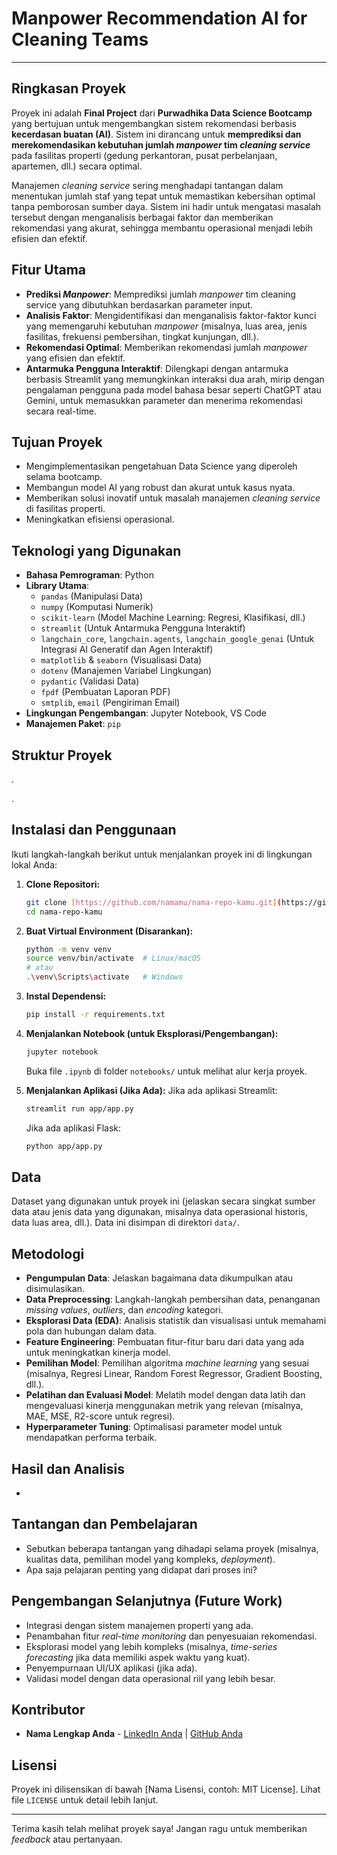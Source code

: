 # Manpower Recommendation AI for Cleaning Teams

---

## Ringkasan Proyek

Proyek ini adalah **Final Project** dari **Purwadhika Data Science Bootcamp** yang bertujuan untuk mengembangkan sistem rekomendasi berbasis **kecerdasan buatan (AI)**. Sistem ini dirancang untuk **memprediksi dan merekomendasikan kebutuhan jumlah *manpower* tim *cleaning service*** pada fasilitas properti (gedung perkantoran, pusat perbelanjaan, apartemen, dll.) secara optimal.

Manajemen *cleaning service* sering menghadapi tantangan dalam menentukan jumlah staf yang tepat untuk memastikan kebersihan optimal tanpa pemborosan sumber daya. Sistem ini hadir untuk mengatasi masalah tersebut dengan menganalisis berbagai faktor dan memberikan rekomendasi yang akurat, sehingga membantu operasional menjadi lebih efisien dan efektif.

## Fitur Utama

* **Prediksi *Manpower***: Memprediksi jumlah *manpower* tim cleaning service yang dibutuhkan berdasarkan parameter input.
* **Analisis Faktor**: Mengidentifikasi dan menganalisis faktor-faktor kunci yang memengaruhi kebutuhan *manpower* (misalnya, luas area, jenis fasilitas, frekuensi pembersihan, tingkat kunjungan, dll.).
* **Rekomendasi Optimal**: Memberikan rekomendasi jumlah *manpower* yang efisien dan efektif.
* **Antarmuka Pengguna Interaktif**: Dilengkapi dengan antarmuka berbasis Streamlit yang memungkinkan interaksi dua arah, mirip dengan pengalaman pengguna pada model bahasa besar seperti ChatGPT atau Gemini, untuk memasukkan parameter dan menerima rekomendasi secara real-time.

## Tujuan Proyek

* Mengimplementasikan pengetahuan Data Science yang diperoleh selama bootcamp.
* Membangun model AI yang robust dan akurat untuk kasus nyata.
* Memberikan solusi inovatif untuk masalah manajemen *cleaning service* di fasilitas properti.
* Meningkatkan efisiensi operasional.

## Teknologi yang Digunakan

* **Bahasa Pemrograman**: Python
* **Library Utama**:
    * `pandas` (Manipulasi Data)
    * `numpy` (Komputasi Numerik)
    * `scikit-learn` (Model Machine Learning: Regresi, Klasifikasi, dll.)
    * `streamlit` (Untuk Antarmuka Pengguna Interaktif)
    * `langchain_core`, `langchain.agents`, `langchain_google_genai` (Untuk Integrasi AI Generatif dan Agen Interaktif)
    * `matplotlib` & `seaborn` (Visualisasi Data)
    * `dotenv` (Manajemen Variabel Lingkungan)
    * `pydantic` (Validasi Data)
    * `fpdf` (Pembuatan Laporan PDF)
    * `smtplib`, `email` (Pengiriman Email)
* **Lingkungan Pengembangan**: Jupyter Notebook, VS Code
* **Manajemen Paket**: `pip`

## Struktur Proyek
.

.
## Instalasi dan Penggunaan

Ikuti langkah-langkah berikut untuk menjalankan proyek ini di lingkungan lokal Anda:

1.  **Clone Repositori:**
    ```bash
    git clone [https://github.com/namamu/nama-repo-kamu.git](https://github.com/namamu/nama-repo-kamu.git)
    cd nama-repo-kamu
    ```

2.  **Buat Virtual Environment (Disarankan):**
    ```bash
    python -m venv venv
    source venv/bin/activate  # Linux/macOS
    # atau
    .\venv\Scripts\activate   # Windows
    ```

3.  **Instal Dependensi:**
    ```bash
    pip install -r requirements.txt
    ```

4.  **Menjalankan Notebook (untuk Eksplorasi/Pengembangan):**
    ```bash
    jupyter notebook
    ```
    Buka file `.ipynb` di folder `notebooks/` untuk melihat alur kerja proyek.

5.  **Menjalankan Aplikasi (Jika Ada):**
    Jika ada aplikasi Streamlit:
    ```bash
    streamlit run app/app.py
    ```
    Jika ada aplikasi Flask:
    ```bash
    python app/app.py
    ```

## Data

Dataset yang digunakan untuk proyek ini (jelaskan secara singkat sumber data atau jenis data yang digunakan, misalnya data operasional historis, data luas area, dll.). Data ini disimpan di direktori `data/`.

## Metodologi

* **Pengumpulan Data**: Jelaskan bagaimana data dikumpulkan atau disimulasikan.
* **Data Preprocessing**: Langkah-langkah pembersihan data, penanganan *missing values*, *outliers*, dan *encoding* kategori.
* **Eksplorasi Data (EDA)**: Analisis statistik dan visualisasi untuk memahami pola dan hubungan dalam data.
* **Feature Engineering**: Pembuatan fitur-fitur baru dari data yang ada untuk meningkatkan kinerja model.
* **Pemilihan Model**: Pemilihan algoritma *machine learning* yang sesuai (misalnya, Regresi Linear, Random Forest Regressor, Gradient Boosting, dll.).
* **Pelatihan dan Evaluasi Model**: Melatih model dengan data latih dan mengevaluasi kinerja menggunakan metrik yang relevan (misalnya, MAE, MSE, R2-score untuk regresi).
* **Hyperparameter Tuning**: Optimalisasi parameter model untuk mendapatkan performa terbaik.

## Hasil dan Analisis

*

## Tantangan dan Pembelajaran

* Sebutkan beberapa tantangan yang dihadapi selama proyek (misalnya, kualitas data, pemilihan model yang kompleks, *deployment*).
* Apa saja pelajaran penting yang didapat dari proses ini?

## Pengembangan Selanjutnya (Future Work)

* Integrasi dengan sistem manajemen properti yang ada.
* Penambahan fitur *real-time monitoring* dan penyesuaian rekomendasi.
* Eksplorasi model yang lebih kompleks (misalnya, *time-series forecasting* jika data memiliki aspek waktu yang kuat).
* Penyempurnaan UI/UX aplikasi (jika ada).
* Validasi model dengan data operasional riil yang lebih besar.

## Kontributor

* **Nama Lengkap Anda** - [LinkedIn Anda](https://www.linkedin.com/in/kelvinsetyadi1712/) | [GitHub Anda](link-github-anda)

## Lisensi

Proyek ini dilisensikan di bawah [Nama Lisensi, contoh: MIT License]. Lihat file `LICENSE` untuk detail lebih lanjut.

---

Terima kasih telah melihat proyek saya! Jangan ragu untuk memberikan *feedback* atau pertanyaan.
